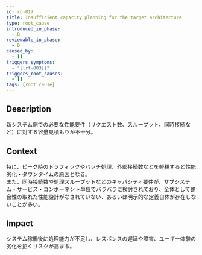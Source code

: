 ```yaml
---
id: rc-017
title: Insufficient capacity planning for the target architecture
type: root_cause
introduced_in_phase:
  - B
reviewable_in_phase:
  - D
caused_by:
  - []
triggers_symptoms:
  - "[[rf-003]]"
triggers_root_causes:
  - []
tags: [root_cause]
---
```


## Description
新システム側での必要な性能要件（リクエスト数、スループット、同時接続など）に対する容量見積もりが不十分。

## Context
特に、ピーク時のトラフィックやバッチ処理、外部接続数などを軽視すると性能劣化・ダウンタイムの原因となる。  
また、同時接続数や処理スループットなどのキャパシティ要件が、サブシステム・サービス・コンポーネント単位でバラバラに検討されており、全体として整合性の取れた性能設計がなされていない、あるいは明示的な定義自体が存在しないことが多い。

## Impact
システム稼働後に処理能力が不足し、レスポンスの遅延や障害、ユーザー体験の劣化を招くリスクが高まる。